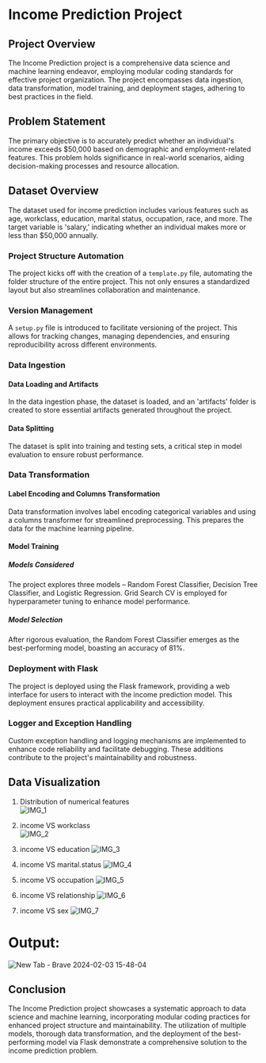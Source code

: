 # Income Prediction Project

## Project Overview

The Income Prediction project is a comprehensive data science and machine learning endeavor, employing modular coding standards for effective project organization. The project encompasses data ingestion, data transformation, model training, and deployment stages, adhering to best practices in the field.

## Problem Statement

The primary objective is to accurately predict whether an individual's income exceeds $50,000 based on demographic and employment-related features. This problem holds significance in real-world scenarios, aiding decision-making processes and resource allocation.

## Dataset Overview

The dataset used for income prediction includes various features such as age, workclass, education, marital status, occupation, race, and more. The target variable is 'salary,' indicating whether an individual makes more or less than $50,000 annually.

### Project Structure Automation

The project kicks off with the creation of a `template.py` file, automating the folder structure of the entire project. This not only ensures a standardized layout but also streamlines collaboration and maintenance.

### Version Management

A `setup.py` file is introduced to facilitate versioning of the project. This allows for tracking changes, managing dependencies, and ensuring reproducibility across different environments.

### Data Ingestion

#### Data Loading and Artifacts
In the data ingestion phase, the dataset is loaded, and an 'artifacts' folder is created to store essential artifacts generated throughout the project.

#### Data Splitting
The dataset is split into training and testing sets, a critical step in model evaluation to ensure robust performance.

### Data Transformation

#### Label Encoding and Columns Transformation
Data transformation involves label encoding categorical variables and using a columns transformer for streamlined preprocessing. This prepares the data for the machine learning pipeline.

#### Model Training

##### Models Considered
The project explores three models – Random Forest Classifier, Decision Tree Classifier, and Logistic Regression. Grid Search CV is employed for hyperparameter tuning to enhance model performance.

##### Model Selection
After rigorous evaluation, the Random Forest Classifier emerges as the best-performing model, boasting an accuracy of 81%.

### Deployment with Flask

The project is deployed using the Flask framework, providing a web interface for users to interact with the income prediction model. This deployment ensures practical applicability and accessibility.

### Logger and Exception Handling

Custom exception handling and logging mechanisms are implemented to enhance code reliability and facilitate debugging. These additions contribute to the project's maintainability and robustness.


## Data Visualization

1. Distribution of numerical features    
![IMG_1](https://github.com/samagra44/Income_Prediction/assets/77968722/afae406a-2ca5-4560-ab80-15e9446d3aeb)

2. income VS workclass     
![IMG_2](https://github.com/samagra44/Income_Prediction/assets/77968722/b101ffd9-dfc4-4d5d-aeb8-e15e92c7f2e5)

3. income VS education
![IMG_3](https://github.com/samagra44/Income_Prediction/assets/77968722/d7bf5df7-c7bd-467c-9de5-69308a6a5e6a)

4. income VS marital.status
![IMG_4](https://github.com/samagra44/Income_Prediction/assets/77968722/b61939d3-e0c2-43c3-a893-23d505d22909)

5. income VS occupation
![IMG_5](https://github.com/samagra44/Income_Prediction/assets/77968722/8a2478a9-54e4-45a7-9bdc-9f629e469d11)

6. income VS relationship
![IMG_6](https://github.com/samagra44/Income_Prediction/assets/77968722/7e67dfa0-8616-49bd-a831-8168c1574c3f)

7. income VS sex
![IMG_7](https://github.com/samagra44/Income_Prediction/assets/77968722/d0329cdc-7164-492c-a4d6-bf1672b9e340)

# Output:

![New Tab - Brave 2024-02-03 15-48-04](https://github.com/samagra44/Income_Prediction/assets/77968722/bc2f3485-9ced-469f-8d9b-de416d22e99b)

## Conclusion

The Income Prediction project showcases a systematic approach to data science and machine learning, incorporating modular coding practices for enhanced project structure and maintainability. The utilization of multiple models, thorough data transformation, and the deployment of the best-performing model via Flask demonstrate a comprehensive solution to the income prediction problem.
